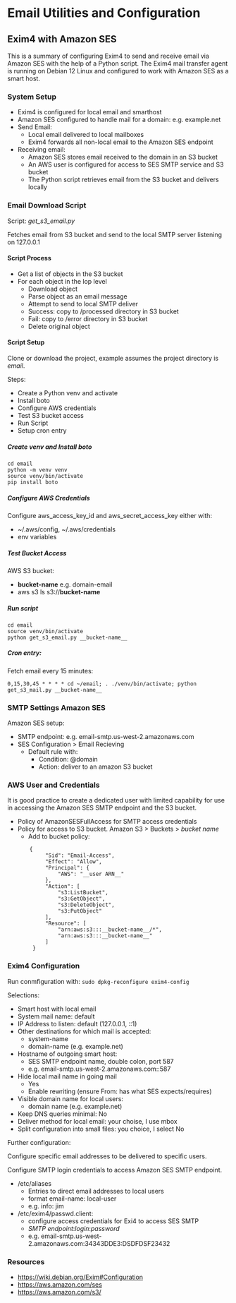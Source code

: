 # Email Utilities and Configuration

## Exim4 with Amazon SES

This is a summary of configuring Exim4 to send and receive email via
Amazon SES with the help of a Python script. The Exim4 mail transfer 
agent is running on Debian 12 Linux and configured to
work with Amazon SES as a smart host.

### System Setup
- Exim4 is configured for local email and smarthost
- Amazon SES configured to handle mail for a domain: e.g. example.net
- Send Email:
    - Local email delivered to local mailboxes
    - Exim4 forwards all non-local email to the Amazon SES endpoint
- Receiving email:
    - Amazon SES stores email received to the domain in an S3 bucket
    - An AWS user is configured for access to SES SMTP service and S3 bucket
    - The Python script retrieves email from the S3 bucket and delivers locally

###  Email Download Script

Script: *get_s3_email.py*

Fetches email from S3 bucket and send to the local SMTP server listening
on 127.0.0.1

#### Script Process
- Get a list of objects in the S3 bucket
- For each object in the lop level
    - Download object
    - Parse object as an email message
    - Attempt to send to local SMTP deliver
    - Success: copy to /processed directory in S3 bucket
    - Fail: copy to /error directory in S3 bucket
    - Delete original object

#### Script Setup

Clone or download the project, example assumes the project directory is *email*.

Steps:

- Create a Python venv and activate
- Install boto
- Configure AWS credentials
- Test S3 bucket access
- Run Script
- Setup cron entry

##### Create venv and Install boto

```
cd email
python -m venv venv
source venv/bin/activate
pip install boto
```

##### Configure AWS Credentials

Configure aws_access_key_id and aws_secret_access_key either with:

- ~/.aws/config, ~/.aws/credentials
- env variables

##### Test Bucket Access

AWS S3 bucket:

- __bucket-name__  e.g. domain-email
- aws s3 ls s3://__bucket-name__


##### Run script

```
cd email
source venv/bin/activate
python get_s3_email.py __bucket-name__
```

##### Cron entry:

Fetch email every 15 minutes:

```
0,15,30,45 * * * * cd ~/email; . ./venv/bin/activate; python get_s3_mail.py __bucket-name__
```

### SMTP Settings Amazon SES

Amazon SES setup:

- SMTP endpoint: e.g. email-smtp.us-west-2.amazonaws.com
- SES Configuration > Email Recieving
    - Default rule with:
        - Condition:  @domain
        - Action: deliver to an amazon S3 bucket

### AWS User and Credentials

It is good practice to create a dedicated user with limited
capability for use in accessing the Amazon SES SMTP endpoint and the
S3 bucket. 

- Policy of AmazonSESFullAccess for SMTP access credentials
- Policy for access to S3 bucket. Amazon S3 > Buckets > _bucket name_
    - Add to bucket policy:


```
       {
            "Sid": "Email-Access",
            "Effect": "Allow",
            "Principal": {
                "AWS": "__user ARN__"
            },
            "Action": [
                "s3:ListBucket",
                "s3:GetObject",
                "s3:DeleteObject",
                "s3:PutObject"
            ],
            "Resource": [
                "arn:aws:s3:::__bucket-name__/*",
                "arn:aws:s3:::__bucket-name__"
            ]
        }

```


### Exim4 Configuration

Run conmfiguration with: `sudo dpkg-reconfigure exim4-config`

Selections:

- Smart host with local email
- System mail name: default
- IP Address to listen: default (127.0.0.1, ::1)
- Other destinations for which mail is accepted:
    - system-name
    - domain-name (e.g. example.net)
- Hostname of outgoing smart host:
    - SES SMTP endpoint name, double colon, port 587
    - e.g. email-smtp.us-west-2.amazonaws.com::587
- Hide local mail name in going mail
    - Yes
    - Enable rewriting (ensure From: has what SES expects/requires)
- Visible domain name for local users:
    - domain name (e.g. example.net)
- Keep DNS queries minimal: No
- Deliver method for local email: your choise, I use mbox
- Split configuration into small files: you choice, I select No

Further configuration:

Configure specific email addresses to be delivered to specific users.

Configure SMTP login credentials to access Amazon SES SMTP endpoint.

- /etc/aliases
    - Entries to direct email addresses to local users
    - format   email-name: local-user
    - e.g.     info: jim
- /etc/exim4/passwd.client:
    - configure access credentials for Exi4 to access SES SMTP
    - _SMTP endpoint_:_login_:_password_
    - e.g.  email-smtp.us-west-2.amazonaws.com:34343DDE3:DSDFDSF23432

### Resources
- https://wiki.debian.org/Exim#Configuration
- https://aws.amazon.com/ses
- https://aws.amazon.com/s3/



